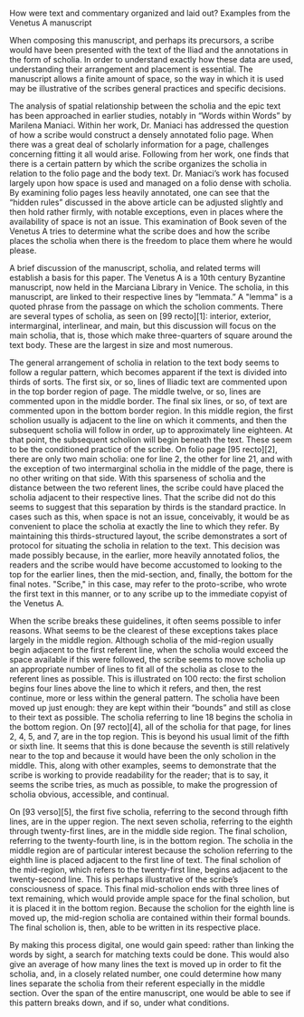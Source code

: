 How were text and commentary organized and laid out?
Examples from the Venetus A manuscript

When composing this manuscript, and perhaps its precursors, a scribe would have been presented with the text of the Iliad and the annotations in the form of scholia. In order to understand exactly how these data are used, understanding their arrangement and placement is essential. The manuscript allows a finite amount of space, so the way in which it is used may be illustrative of the scribes general practices and specific decisions.  

The analysis of spatial relationship between the scholia and the epic text has been approached in earlier studies, notably in “Words within Words” by Marilena Maniaci. Within her work, Dr. Maniaci has addressed the question of how a scribe would construct a densely annotated folio page. When there was a great deal of scholarly information for a page, challenges concerning fitting it all would arise. Following from her work, one finds that there is a certain pattern by which the scribe organizes the scholia in relation to the folio page and the body text. Dr. Maniaci’s work has focused largely upon how space is used and managed on a folio dense with scholia. By examining folio pages less heavily annotated, one can see that the “hidden rules” discussed in the above article can be adjusted slightly and then hold rather firmly, with notable exceptions, even in places where the availability of space is not an issue. This examination of Book seven of the Venetus A tries to determine what the scribe does and how the scribe places the scholia when there is the freedom to place them where he would please. 

A brief discussion of the manuscript, scholia, and related terms will establish a basis for this paper. The Venetus A is a 10th century Byzantine manuscript, now held in the Marciana Library in Venice. The scholia, in this manuscript, are linked to their respective lines by “lemmata.” A "lemma" is a quoted phrase from the passage on which the scholion comments. There are several types of scholia, as seen on [99 recto][1]: interior, exterior, intermarginal, interlinear, and main, but this discussion will focus on the main scholia, that is, those which make three-quarters of square around the text body. These are the largest in size and most numerous. 

The general arrangement of scholia in relation to the text body seems to follow a regular pattern, which becomes apparent if the text is divided into thirds of sorts. The first six, or so, lines of Iliadic text are commented upon in the top border region of page. The middle twelve, or so, lines are commented upon in the middle border. The final six lines, or so, of text are commented upon in the bottom border region.  In this middle region, the first scholion usually is adjacent to the line on which it comments, and then the subsequent scholia will follow in order, up to approximately line eighteen. At that point, the subsequent scholion will begin beneath the text. These seem to be the conditioned practice of the scribe. On folio page [95 recto][2], there are only two main scholia: one for line 2, the other for line 21, and with the exception of two intermarginal scholia in the middle of the page, there is no other writing on that side. With this sparseness of scholia and the distance between the two referent lines, the scribe could have placed the scholia adjacent to their respective lines. That the scribe did not do this seems to suggest that this separation by thirds is the standard practice. In cases such as this, when space is not an issue, conceivably, it would be as convenient to place the scholia at exactly the line to which they refer. By maintaining this thirds-structured layout, the scribe demonstrates a sort of protocol for situating the scholia in relation to the text. This decision was made possibly because, in the earlier, more heavily annotated folios, the readers and the scribe would have become accustomed to looking to the top for the earlier lines, then the mid-section, and, finally, the bottom for the final notes. "Scribe," in this case, may refer to the proto-scribe, who wrote the first text in this manner, or to any scribe up to the immediate copyist of the Venetus A.

When the scribe breaks these guidelines, it often seems possible to infer reasons. What seems to be the clearest of these exceptions takes place largely in the middle region. Although scholia of the mid-region usually begin adjacent to the first referent line, when the scholia would exceed the space available if this were followed, the scribe seems to move scholia up an appropriate number of lines to fit all of the scholia as close to the referent lines as possible. This is illustrated on 100 recto: the first scholion begins four lines above the line to which it refers, and then, the rest continue, more or less within the general pattern. The scholia have been moved up just enough: they are kept within their “bounds” and still as close to their text as possible. The scholia referring to line 18 begins the scholia in the bottom region. On [97 recto][4], all of the scholia for that page, for lines 2, 4, 5, and 7, are in the top region. This is beyond his usual limit of the fifth or sixth line. It seems that this is done because the seventh is still relatively near to the top and because it would have been the only scholion in the middle. This, along with other examples, seems to demonstrate that the scribe is working to provide readability for the reader; that is to say, it seems the scribe tries, as much as possible, to make the progression of scholia obvious, accessible, and continual. 

On [93 verso][5], the first five scholia, referring to the second through fifth lines, are in the upper region. The next seven scholia, referring to the eighth through twenty-first lines, are in the middle side region. The final scholion, referring to the twenty-fourth line, is in the bottom region. The scholia in the middle region are of particular interest because the scholion referring to the eighth line is placed adjacent to the first line of text. The final scholion of the mid-region, which refers to the twenty-first line, begins adjacent to the twenty-second line. This is perhaps illustrative of the scribe’s consciousness of space. This final mid-scholion ends with three lines of text remaining, which would provide ample space for the final scholion, but it is placed it in the bottom region. Because the scholion for the eighth line is moved up, the mid-region scholia are contained within their formal bounds. The final scholion is, then, able to be written in its respective place.      

By making this process digital, one would gain speed: rather than linking the words by sight, a search for matching texts could be done. This would also give an average of how many lines the text is moved up in order to fit the scholia, and, in a closely related number, one could determine how many lines separate the scholia from their referent especially in the middle section. Over the span of the entire manuscript, one would be able to see if this pattern breaks down, and if so, under what conditions. 

